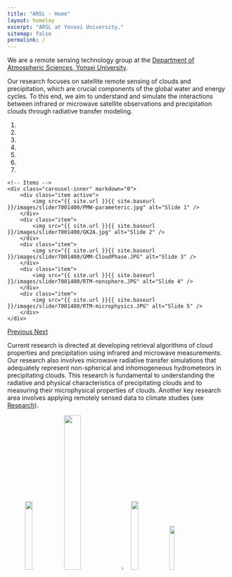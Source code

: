 ```yaml
---
title: "ARSL - Home"
layout: homelay
excerpt: "ARSL at Yonsei University."
sitemap: false
permalink: /
---
```


We are a remote sensing technology group at the [Department of Atmospheric Sciences, Yonsei University](https://yatmos.github.io/eng/).

Our research focuses on satellite remote sensing of clouds and precipitation, which are crucial components of the global water and energy cycles. To this end, we aim to understand and simulate the interactions between infrared or microwave satellite observations and precipitation clouds through radiative transfer modeling.


<div markdown="0" id="carousel" class="carousel slide" data-ride="carousel" data-interval="4000" data-pause="hover" >
    <!-- Menu -->
    <ol class="carousel-indicators">
        <li data-target="#carousel" data-slide-to="0" class="active"></li>
        <li data-target="#carousel" data-slide-to="1"></li>
        <li data-target="#carousel" data-slide-to="2"></li>
        <li data-target="#carousel" data-slide-to="3"></li>
        <li data-target="#carousel" data-slide-to="4"></li>
        <li data-target="#carousel" data-slide-to="5"></li>
        <li data-target="#carousel" data-slide-to="6"></li>
    </ol>

    <!-- Items -->
    <div class="carousel-inner" markdown="0">
        <div class="item active">
            <img src="{{ site.url }}{{ site.baseurl }}/images/slider7001400/PMW-parameteric.jpg" alt="Slide 1" />
        </div>
        <div class="item">
            <img src="{{ site.url }}{{ site.baseurl }}/images/slider7001400/GK2A.jpg" alt="Slide 2" />
        </div>
        <div class="item">
            <img src="{{ site.url }}{{ site.baseurl }}/images/slider7001400/GMM-CloudPhase.JPG" alt="Slide 3" />
        </div>
        <div class="item">
            <img src="{{ site.url }}{{ site.baseurl }}/images/slider7001400/RTM-nonsphere.JPG" alt="Slide 4" />
        </div>
        <div class="item">
            <img src="{{ site.url }}{{ site.baseurl }}/images/slider7001400/RTM-microphysics.JPG" alt="Slide 5" />
        </div>       
    </div>
  <a class="left carousel-control" href="#carousel" role="button" data-slide="prev">
    <span class="glyphicon glyphicon-chevron-left" aria-hidden="true"></span>
    <span class="sr-only">Previous</span>
  </a>
  <a class="right carousel-control" href="#carousel" role="button" data-slide="next">
    <span class="glyphicon glyphicon-chevron-right" aria-hidden="true"></span>
    <span class="sr-only">Next</span>
  </a>
</div>




Current research is directed at developing retrieval algorithms of cloud properties and precipitation using infrared and microwave measurements. Our research also involves microwave radiative transfer simulations that adequately represent non-spherical and inhomogeneous hydrometeors in precipitating clouds. This research is fundamental to understanding the radiative and physical characteristics of precipitating clouds and to measuring their microphysical properties of clouds. Another key research area involves applying remotely sensed data to climate studies (see [Research](research)).

<figure class="fourth">
  <img src="{{ site.url }}{{ site.baseurl }}/images/logopic/transperent.png" style="width: 20%">
  <img src="{{ site.url }}{{ site.baseurl }}/images/logopic/Logo_Arsl.png" style="width: 30%">
  <img src="{{ site.url }}{{ site.baseurl }}/images/logopic/transperent.png" style="width: 4%">
  <img src="{{ site.url }}{{ site.baseurl }}/images/logopic/Logo_Yonsei.png" style="width: 20%">
  <img src="{{ site.url }}{{ site.baseurl }}/images/logopic/transperent.png" style="width: 16%">
</figure>
